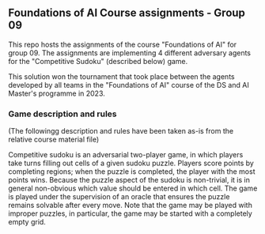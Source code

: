 ## Foundations of AI Course assignments - Group 09
This repo hosts the assignments of the course "Foundations of AI" for group 09.
The assignments are implementing 4 different adversary agents for the "Competitive Sudoku" (described below) game.

This solution won the tournament that took place between the agents developed by all teams in the "Foundations of AI" course of the DS and AI Master's programme in 2023.

### Game description and rules
(The followingg description and rules have been taken as-is from the relative course material file)  
  
Competitive sudoku is an adversarial two-player game, in which players take
turns filling out cells of a given sudoku puzzle. Players score points by completing regions; when the puzzle is completed, the player with the most points
wins. Because the puzzle aspect of the sudoku is non-trivial, it is in general
non-obvious which value should be entered in which cell. The game is played
under the supervision of an oracle that ensures the puzzle remains solvable after every move. Note that the game may be played with improper puzzles, in
particular, the game may be started with a completely empty grid.
